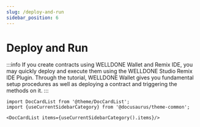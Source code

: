 ```yaml
---
slug: /deploy-and-run
sidebar_position: 6
---
```


# Deploy and Run

:::info
If you create contracts using WELLDONE Wallet and Remix IDE, you may quickly deploy and execute them using the WELLDONE Studio Remix IDE Plugin. Through the tutorial, WELLDONE Wallet gives you fundamental setup procedures as well as deploying a contract and triggering the methods on it.
:::

```mdx-code-block
import DocCardList from '@theme/DocCardList';
import {useCurrentSidebarCategory} from '@docusaurus/theme-common';

<DocCardList items={useCurrentSidebarCategory().items}/>
```
